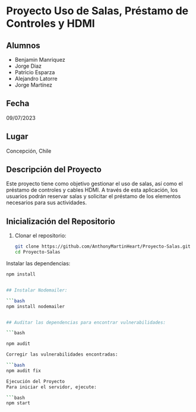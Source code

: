 # Proyecto Uso de Salas, Préstamo de Controles y HDMI

## Alumnos
- Benjamin Manriquez
- Jorge Diaz
- Patricio Esparza
- Alejandro Latorre
- Jorge Martínez

## Fecha
09/07/2023

## Lugar
Concepción, Chile

## Descripción del Proyecto
Este proyecto tiene como objetivo gestionar el uso de salas, así como el préstamo de controles y cables HDMI. A través de esta aplicación, los usuarios podrán reservar salas y solicitar el préstamo de los elementos necesarios para sus actividades.

## Inicialización del Repositorio

1. Clonar el repositorio:
   ```bash
   git clone https://github.com/AnthonyMartinHeart/Proyecto-Salas.git
   cd Proyecto-Salas
Instalar las dependencias:

```bash
npm install


## Instalar Nodemailer:

```bash
npm install nodemailer


## Auditar las dependencias para encontrar vulnerabilidades:

```bash

npm audit

Corregir las vulnerabilidades encontradas:

```bash
npm audit fix

Ejecución del Proyecto
Para iniciar el servidor, ejecute:

```bash
npm start
